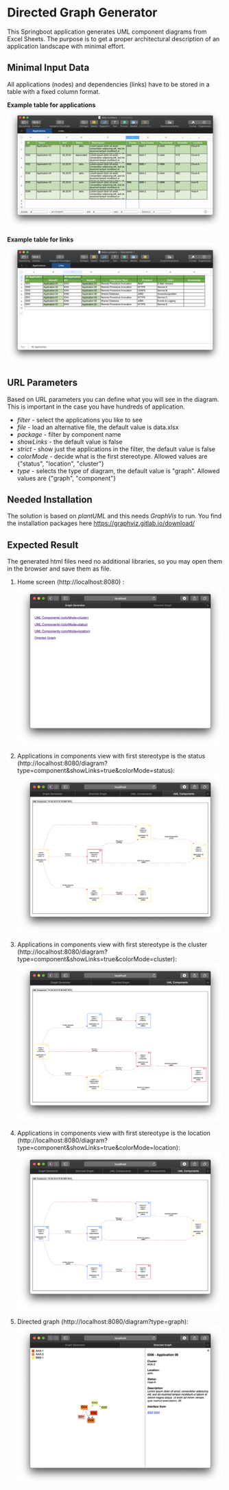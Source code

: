 # Directed Graph Generator

This Springboot application generates UML component diagrams from Excel Sheets. The purpose is to get a proper architectural description of an application landscape with minimal effort.

Minimal Input Data
------------------

All applications (nodes) and dependencies (links) have to be stored in a table with a
fixed column format.

**Example table for applications**
![alt text](https://github.com/MarkusSprunck/directed_graph_generator/blob/master/table-apps.png)

**Example table for links**
![alt text](https://github.com/MarkusSprunck/directed_graph_generator/blob/master/table-links.png)


URL Parameters
--------------

Based on URL parameters you can define what you will see in the diagram. This is important in the case you have hundreds of application.

- *filter* - select the applications you like to see
- *file* - load an alternative file, the default value is data.xlsx
- *package* - filter by component name
- *showLinks* - the default value is false
- *strict*  - show just the applications in the filter, the default value is false
- *colorMode* - decide what is the first stereotype. Allowed values are {"status", "location", "cluster"}
- *type* - selects the type of diagram, the default value is "graph". Allowed values are {"graph", "component"}


Needed Installation
-------------------

The solution is based on *plantUML* and this needs *GraphVis* to run. You find the installation packages here https://graphviz.gitlab.io/download/

Expected Result
---------------

The generated html files need no additional libraries, so you may open them in the browser and save them as file.

1) Home screen (http://localhost:8080) :
![alt text](https://github.com/MarkusSprunck/directed_graph_generator/blob/master/home.png)

2) Applications in components view with first stereotype is the status
(http://localhost:8080/diagram?type=component&showLinks=true&colorMode=status):
![alt text](https://github.com/MarkusSprunck/directed_graph_generator/blob/master/status.png)

3) Applications in components view with first stereotype is the cluster
(http://localhost:8080/diagram?type=component&showLinks=true&colorMode=cluster):
![alt text](https://github.com/MarkusSprunck/directed_graph_generator/blob/master/cluster.png)

4) Applications in components view with first stereotype is the location
(http://localhost:8080/diagram?type=component&showLinks=true&colorMode=location):
![alt text](https://github.com/MarkusSprunck/directed_graph_generator/blob/master/location.png)

5) Directed graph
(http://localhost:8080/diagram?type=graph):
![alt text](https://github.com/MarkusSprunck/directed_graph_generator/blob/master/directed-graph.png)

